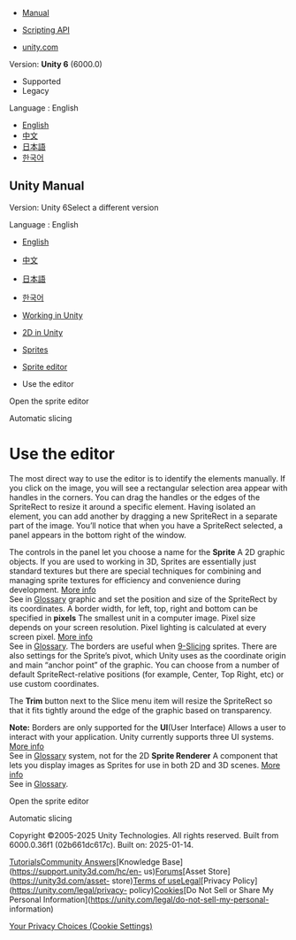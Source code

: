 [](https://docs.unity3d.com)

  * [Manual](../Manual/index.html)
  * [Scripting API](../ScriptReference/index.html)

  * [unity.com](https://unity.com/)

Version: **Unity 6** (6000.0)

  * Supported
  * Legacy

Language : English

  * [English](/Manual/sprite/sprite-editor/use-editor.html)
  * [中文](/cn/current/Manual/sprite/sprite-editor/use-editor.html)
  * [日本語](/ja/current/Manual/sprite/sprite-editor/use-editor.html)
  * [한국어](/kr/current/Manual/sprite/sprite-editor/use-editor.html)

[](https://docs.unity3d.com)

## Unity Manual

Version: Unity 6Select a different version

Language : English

  * [English](/Manual/sprite/sprite-editor/use-editor.html)
  * [中文](/cn/current/Manual/sprite/sprite-editor/use-editor.html)
  * [日本語](/ja/current/Manual/sprite/sprite-editor/use-editor.html)
  * [한국어](/kr/current/Manual/sprite/sprite-editor/use-editor.html)

  * [Working in Unity](../../working-in-unity.html)
  * [2D in Unity](../../Unity2D.html)
  * [Sprites](../../sprite/sprite-landing.html)
  * [Sprite editor](../../sprite/sprite-editor/sprite-editor-landing.html)
  * Use the editor

[](../../sprite/sprite-editor/open-sprite-editor.html)

Open the sprite editor

[](../../sprite/sprite-editor/automatic-slicing.html)

Automatic slicing

# Use the editor

The most direct way to use the editor is to identify the elements manually. If
you click on the image, you will see a rectangular selection area appear with
handles in the corners. You can drag the handles or the edges of the
SpriteRect to resize it around a specific element. Having isolated an element,
you can add another by dragging a new SpriteRect in a separate part of the
image. You’ll notice that when you have a SpriteRect selected, a panel appears
in the bottom right of the window.

The controls in the panel let you choose a name for the **Sprite** A 2D
graphic objects. If you are used to working in 3D, Sprites are essentially
just standard textures but there are special techniques for combining and
managing sprite textures for efficiency and convenience during development.
[More info](../../sprite/sprite-landing.html)  
See in [Glossary](../../Glossary.html#Sprite) graphic and set the position and
size of the SpriteRect by its coordinates. A border width, for left, top,
right and bottom can be specified in **pixels** The smallest unit in a
computer image. Pixel size depends on your screen resolution. Pixel lighting
is calculated at every screen pixel. [More info](../../ShadowPerformance.html)  
See in [Glossary](../../Glossary.html#pixel). The borders are useful when
[9-Slicing](https://docs.unity3d.com/Manual/9-slice.html) sprites. There are
also settings for the Sprite’s pivot, which Unity uses as the coordinate
origin and main “anchor point” of the graphic. You can choose from a number of
default SpriteRect-relative positions (for example, Center, Top Right, etc) or
use custom coordinates.

The **Trim** button next to the Slice menu item will resize the SpriteRect so
that it fits tightly around the edge of the graphic based on transparency.

**Note:** Borders are only supported for the **UI**(User Interface) Allows a
user to interact with your application. Unity currently supports three UI
systems. [More info](../../UI-system-compare.html)  
See in [Glossary](../../Glossary.html#UI) system, not for the 2D **Sprite
Renderer** A component that lets you display images as Sprites for use in both
2D and 3D scenes. [More info](../../sprite/renderer/renderer-landing.html)  
See in [Glossary](../../Glossary.html#SpriteRenderer).

[](../../sprite/sprite-editor/open-sprite-editor.html)

Open the sprite editor

[](../../sprite/sprite-editor/automatic-slicing.html)

Automatic slicing

Copyright ©2005-2025 Unity Technologies. All rights reserved. Built from
6000.0.36f1 (02b661dc617c). Built on: 2025-01-14.

[Tutorials](https://learn.unity.com/)[Community
Answers](https://answers.unity3d.com)[Knowledge
Base](https://support.unity3d.com/hc/en-
us)[Forums](https://forum.unity3d.com)[Asset Store](https://unity3d.com/asset-
store)[Terms of
use](https://docs.unity3d.com/Manual/TermsOfUse.html)[Legal](https://unity.com/legal)[Privacy
Policy](https://unity.com/legal/privacy-
policy)[Cookies](https://unity.com/legal/cookie-policy)[Do Not Sell or Share
My Personal Information](https://unity.com/legal/do-not-sell-my-personal-
information)

[Your Privacy Choices (Cookie Settings)](javascript:void\(0\);)

